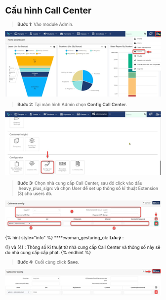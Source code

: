 # Cấu hình Call Center

> **Bước 1:** Vào module Admin.

![](../.gitbook/assets/set1.jpg)

> **Bước 2:** Tại màn hình Admin chọn **Config Call Center**.

![](../.gitbook/assets/set2.jpg)

> **Bước 3:** Chọn nhà cung cấp Call Center, sau đó click vào dấu :heavy\_plus\_sign: và chọn User để set up thông số kĩ thuật Extension (3) cho users đó.

![](../.gitbook/assets/set3.jpg)

{% hint style="info" %}
****:woman\_gesturing\_ok: **Lưu ý** :

(1) và (4) : Thông số kĩ thuật từ nhà cung cấp Call Center và thông số này sẽ do nhà cung cấp cấp phát.
{% endhint %}

> **Bước 4:** Cuối cùng click **Save**.

![](../.gitbook/assets/set4.jpg)
